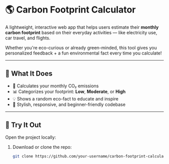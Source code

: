 # 🌎 Carbon Footprint Calculator

A lightweight, interactive web app that helps users estimate their **monthly carbon footprint** based on their everyday activities — like electricity use, car travel, and flights.

Whether you're eco-curious or already green-minded, this tool gives you personalized feedback + a fun environmental fact every time you calculate!

---

## 🧠 What It Does

- 🔢 Calculates your monthly CO₂ emissions
- 📊 Categorizes your footprint: **Low**, **Moderate**, or **High**
- 💡 Shows a random eco-fact to educate and inspire
- 🎨 Stylish, responsive, and beginner-friendly codebase

---
## 🚀 Try It Out

Open the project locally:

1. Download or clone the repo:
   ```bash
   git clone https://github.com/your-username/carbon-footprint-calculator.git
